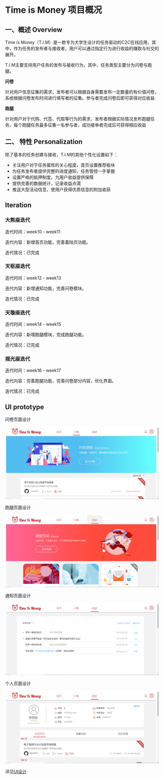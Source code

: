 # Time is Money 项目概况

## 一、概述 Overview

Time is Money（T.I.M）是一款专为大学生设计的任务驱动的C2C在线应用，其中，作为任务的发布者与接收者，用户可以通过指定行为进行收益的赚取与社交的展开。

T.I.M主要支持用户任务的发布与接收行为，其中，任务类型主要分为问卷与跑腿。

**问卷**

针对用户信息征集的需求，发布者可以根据自身需要发布一定数量的有价值问卷，系统根据问卷发布时间进行填写者的征集。参与者完成问卷后即可获得对应收益

**跑腿**

针对用户对于代购、代签、代取等行为的需求，发布者根据实际情况发布跑腿任务，每个跑腿任务最多征集一名参与者，成功接单者完成后可获得相应收益

## 二、 特性 Personalization

除了基本的任务创建与接收，T.I.M的其他个性化设置如下：

- 关注用户对于任务属性的关心程度，首页设置推荐板块
- 为任务发布者提供完整的进度通知，任务管控一手掌握
- 设置严格的抵押制度，为用户收益提供保障
- 提供完善的数据统计，记录收益点滴
- 推送大型活动信息，使用户获得优质信息的附加收获

## Iteration

### 大熊座迭代

迭代时间：week10 - week11

迭代内容：新增首页功能，完善着陆页功能。

迭代情况：已完成

### 天枢座迭代

迭代时间：week12 - week13

迭代内容：新增通知功能，完善问卷模块。

迭代情况：已完成

### 天璇座迭代

迭代时间：week14 - week15

迭代内容：新增跑腿模块，完成跑腿功能。

迭代情况：已完成

### 摇光座迭代

迭代时间：week16 - week17

迭代内容：完善跑腿功能，完善问卷部分内容，优化界面。

迭代情况：已完成

## UI prototype

问卷页面设计

![questionnaire](./pic/ques.png)

跑腿页面设计

![questionnaire](./pic/run.png)

通知页面设计

![questionnaire](./pic/alert.png)

个人页面设计

![questionnaire](./pic/personal.png)

详见[UI设计]()
